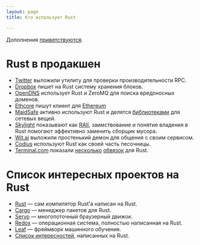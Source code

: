 ```yaml
---
layout: page
title: Кто использует Rust

---
```

Дополнения [приветствуются](https://github.com/ruRust/rustycrate.ru/edit/master/adopters.md).

# Rust в продакшен
* [Twitter](https://github.com/twitter/rpc-perf) выложили утилиту для проверки производительности RPC.
* [Dropbox](http://www.wired.com/2016/03/epic-story-dropboxs-exodus-amazon-cloud-empire/) пишет на Rust
  систему хранения блоков.
* [OpenDNS](https://labs.opendns.com/2013/10/04/zeromq-helping-us-block-malicious-domains/) использует 
  Rust и ZeroMQ для поиска вредоносных доменов.
* [Ethcore](https://ethcore.io/parity.html) пишут клиент для [Ethereum](https://ru.wikipedia.org/wiki/Ethereum)
* [MaidSafe](http://blog.maidsafe.net/2015/07/01/the-ants-are-coming/) активно используют Rust и делятся [библиотеками](https://crates.io/search?q=maidsafe) для сетевых вещей.
* [Skylight](http://blog.skylight.io/rust-means-never-having-to-close-a-socket/) показывают как [RAII](https://uk.wikipedia.org/wiki/Resource_Acquisition_Is_Initialization), заимствование и 
  понятие владения в Rust помогают эффективно заменить сборщик мусора.
* [Wit.ai](https://github.com/wit-ai/witd) выложили простенький демон для общения с своим сервисом.
* [Codius](https://codius.org/blog/codius-rust/) используют Rust как своей часть песочницы.
* [Terminal.com](http://slides.com/jonathanreem/implementing-http-1#/) показали 
  [несколько](https://github.com/terminalcloud/libnetfilter_queue) 
  [обвязок](https://github.com/terminalcloud/rust-scheduler) для Rust.

# Список интересных проектов на Rust
* [Rust](https://github.com/rust-lang/rust) — сам компилятор Rust'а написан на Rust.
* [Cargo](https://github.com/rust-lang/cargo) — менеджер пакетов для Rust.
* [Servo](https://github.com/servo/servo) — многопоточный браузерный движок.
* [Redox](https://github.com/redox-os/redox) — операционная система, полностью написанная на Rust.
* [Leaf](https://github.com/autumnai/leaf) — фреймворк машинного обучения.
* [Список интересностей](https://github.com/kud1ing/awesome-rust), написанных на Rust.
